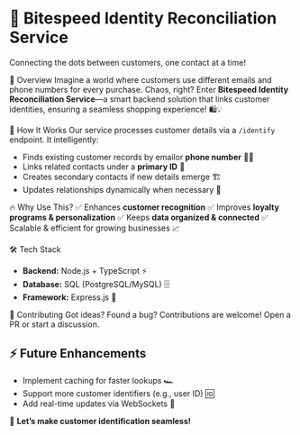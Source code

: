 # 🚀 Bitespeed Identity Reconciliation Service

Connecting the dots between customers, one contact at a time!

📌 Overview
Imagine a world where customers use different emails and phone numbers for every purchase. Chaos, right? Enter **Bitespeed Identity Reconciliation Service**—a smart backend solution that links customer identities, ensuring a seamless shopping experience! 🛍️💡

🎯 How It Works
Our service processes customer details via a `/identify` endpoint. It intelligently:
- Finds existing customer records by emailor **phone number** 📩📞
- Links related contacts under a **primary ID** 🔗
- Creates secondary contacts if new details emerge 🏗️
- Updates relationships dynamically when necessary 🔄

 🔥 Why Use This?
✅ Enhances **customer recognition**
✅ Improves **loyalty programs & personalization**
✅ Keeps **data organized & connected**
✅ Scalable & efficient for growing businesses 📈

🛠️ Tech Stack
- **Backend:** Node.js + TypeScript ⚡
- **Database:** SQL (PostgreSQL/MySQL) 🗄️
- **Framework:** Express.js 🚏



 🤝 Contributing
Got ideas? Found a bug? Contributions are welcome! Open a PR or start a discussion.

## ⚡ Future Enhancements
- Implement caching for faster lookups 🏎️
- Support more customer identifiers (e.g., user ID) 🆔
- Add real-time updates via WebSockets 🔔



🚀 **Let’s make customer identification seamless!**


